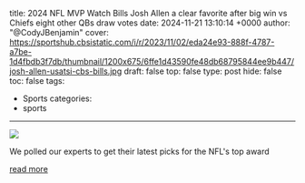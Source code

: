 title: 2024 NFL MVP Watch Bills Josh Allen a clear favorite after big win vs Chiefs eight other QBs draw votes
date: 2024-11-21 13:10:14 +0000
author: "@CodyJBenjamin"
cover: https://sportshub.cbsistatic.com/i/r/2023/11/02/eda24e93-888f-4787-a7be-1d4fbdb3f7db/thumbnail/1200x675/6ffe1d43590fe48db68795844ee9b447/josh-allen-usatsi-cbs-bills.jpg
draft: false
top: false
type: post
hide: false
toc: false
tags:
  - Sports
categories:
  - sports
---

![](https://sportshub.cbsistatic.com/i/r/2023/11/02/eda24e93-888f-4787-a7be-1d4fbdb3f7db/thumbnail/1200x675/6ffe1d43590fe48db68795844ee9b447/josh-allen-usatsi-cbs-bills.jpg)

We polled our experts to get their latest picks for the NFL's top award

[read more](https://www.cbssports.com/nfl/news/2024-nfl-mvp-watch-bills-josh-allen-a-clear-favorite-after-big-win-vs-chiefs-eight-other-qbs-draw-votes/)
